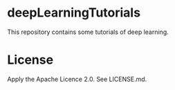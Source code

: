 # deepLearningTutorials
This repository contains some tutorials of deep learning.


# License
Apply the Apache Licence 2.0. See LICENSE.md.
